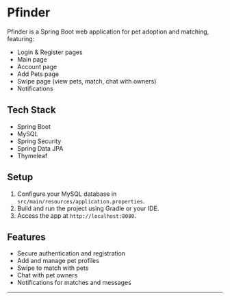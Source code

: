 # Pfinder

Pfinder is a Spring Boot web application for pet adoption and matching, featuring:
- Login & Register pages
- Main page
- Account page
- Add Pets page
- Swipe page (view pets, match, chat with owners)
- Notifications

## Tech Stack
- Spring Boot
- MySQL
- Spring Security
- Spring Data JPA
- Thymeleaf

## Setup
1. Configure your MySQL database in `src/main/resources/application.properties`.
2. Build and run the project using Gradle or your IDE.
3. Access the app at `http://localhost:8080`.

## Features
- Secure authentication and registration
- Add and manage pet profiles
- Swipe to match with pets
- Chat with pet owners
- Notifications for matches and messages

---
